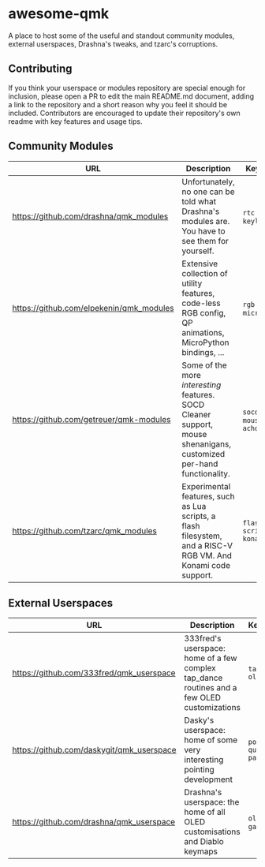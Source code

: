 # awesome-qmk

A place to host some of the useful and standout community modules, external userspaces, Drashna's tweaks, and tzarc's corruptions.

## Contributing

If you think your userspace or modules repository are special enough for inclusion, please open a PR to edit the main README.md document, adding a link to the repository and a short reason why you feel it should be included.
Contributors are encouraged to update their repository's own readme with key features and usage tips.

## Community Modules

| URL                                      | Description                                                                                                          | Keywords                          |
|------------------------------------------|----------------------------------------------------------------------------------------------------------------------|-----------------------------------|
| https://github.com/drashna/qmk_modules   | Unfortunately, no one can be told what Drashna's modules are. You have to see them for yourself.                     | `rtc` `unicode` `keylogger`       |
| https://github.com/elpekenin/qmk_modules | Extensive collection of utility features, code-less RGB config, QP animations, MicroPython bindings, ...             | `rgb` `qp` `micropython`          |
| https://github.com/getreuer/qmk-modules  | Some of the more _interesting_ features. SOCD Cleaner support, mouse shenanigans, customized per-hand functionality. | `socd` `turbo-mouse` `achordion`  |
| https://github.com/tzarc/qmk_modules     | Experimental features, such as Lua scripts, a flash filesystem, and a RISC-V RGB VM. And Konami code support.        | `flash` `scripting` `konami-code` |

## External Userspaces

| URL                                       | Description                                                                                 | Keywords                     |
|-------------------------------------------|---------------------------------------------------------------------------------------------|------------------------------|
| https://github.com/333fred/qmk_userspace  | 333fred's userspace: home of a few complex tap_dance routines and a few OLED customizations | `tap-dance` `oled`           |
| https://github.com/daskygit/qmk_userspace | Dasky's userspace: home of some very interesting pointing development                       | `pointing` `quantum-painter` |
| https://github.com/drashna/qmk_userspace  | Drashna's userspace: the home of all OLED customisations and Diablo keymaps                 | `oled` `rgb` `gaming`        |


